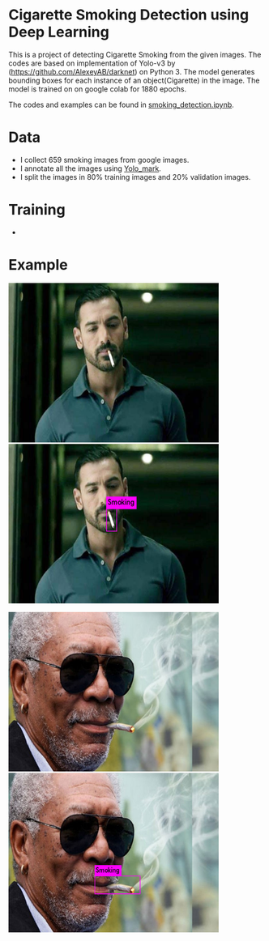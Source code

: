 # Cigarette Smoking Detection using Deep Learning

This is a project of detecting Cigarette Smoking from the given images. The codes are based on implementation of Yolo-v3 by (https://github.com/AlexeyAB/darknet) on Python 3. The model generates bounding boxes for each instance of an object(Cigarette) in the image. The model is trained on on google colab for 1880 epochs.

The codes and examples can be found in [smoking_detection.ipynb](smoking_detection.ipynb).

# Data

* I collect 659 smoking images from google images.
* I annotate all the images using [Yolo_mark](https://github.com/AlexeyAB/Yolo_mark).
* I split the images in 80% training images and 20% validation images.

# Training

* 

# Example

<p float="left">
  <img src="smoking.jpg" width="415" height=315"/>
  <img src="smoking_det.jpg" width="415" height=315" /> 
</p>
<p float="left">
  <img src="smoking5.jpg" width="415" height=315"/>
  <img src="smoking5_det.jpg" width="415" height=315" /> 
</p>
